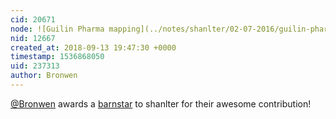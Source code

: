```yaml
---
cid: 20671
node: ![Guilin Pharma mapping](../notes/shanlter/02-07-2016/guilin-pharma-mapping)
nid: 12667
created_at: 2018-09-13 19:47:30 +0000
timestamp: 1536868050
uid: 237313
author: Bronwen
---
```


[@Bronwen](/profile/Bronwen) awards a <a href="//publiclab.org/wiki/barnstars">barnstar</a> to shanlter for their awesome contribution!